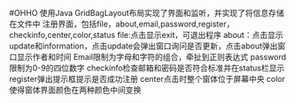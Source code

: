 #OHHO
使用Java GridBagLayout布局实现了界面和监听，并实现了将信息存储在文件中
注册界面，包括file，about,email,password,register，checkinfo,center,color,status
file:点击显示exit，可退出程序
about：点击显示update和information，点击update会弹出窗口询问是否更新，点击about弹出窗口显示作者和时间
Email限制为字母和字符的组合，牵扯到正则表达式
password限制为0-9的四位数字
checkinfo检查邮箱和密码是否符合标准并在status栏显示
register弹出提示框提示是否成功注册
center点击时整个窗体位于屏幕中央
color使得窗体界面颜色在两种颜色中间变换
